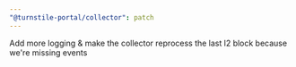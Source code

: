 ```yaml
---
"@turnstile-portal/collector": patch
---
```


Add more logging & make the collector reprocess the last l2 block because we're missing events
